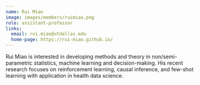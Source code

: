 ```yaml
---
name: Rui Miao
image: images/members/ruimiao.png
role: assistant-professor
links:
  email: rui.miao@utdallas.edu
  home-page: https://rui-miao.github.io/
---
```


Rui Miao is interested in developing methods and theory in non/semi-parametric statistics, machine learning and decision-making. His recent research focuses on reinforcement learning, causal inference, and few-shot learning with application in health data science.
